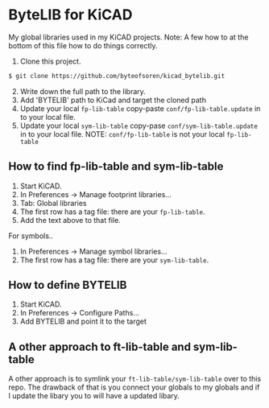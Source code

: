 # ByteLIB for KiCAD
My global libraries used in my KiCAD projects.
Note: A few how to at the bottom of this file how to do things correctly.
1. Clone this project.
``` BASH
$ git clone https://github.com/byteofsoren/kicad_bytelib.git
```
2. Write down the full path to the library.
3. Add 'BYTELIB' path to KiCad and target the cloned path
4. Update your local `fp-lib-table` copy-paste  `conf/fp-lib-table.update` in to your local file.
4. Update your local `sym-lib-table` copy-pase `conf/sym-lib-table.update` in to your local file.
NOTE: `conf/fp-lib-table` is not your local `fp-lib-table`

## How to find fp-lib-table and sym-lib-table
1. Start KiCAD.
2. In Preferences -> Manage footprint libraries...
3. Tab: Global libraries
4. The first row has a tag file: there are your `fp-lib-table`.
5. Add the text above to that file.


For symbols..
1. In Preferences -> Manage symbol libraries...
2. The first row has a tag file: there are your `sym-lib-table`.

## How to define BYTELIB
1. Start KiCAD.
2. In Preferences -> Configure Paths...
3. Add BYTELIB and point it to the target

## A other approach to ft-lib-table and sym-lib-table
A other approach is to symlink your `ft-lib-table/sym-lib-table` over to this repo.
The drawback of that is you connect your globals to my globals and if I update the libary
you to will have a updated libary.

